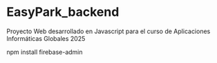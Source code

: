# EasyPark_backend
Proyecto Web desarrollado en Javascript para el curso de Aplicaciones Informáticas Globales 2025


npm install firebase-admin
